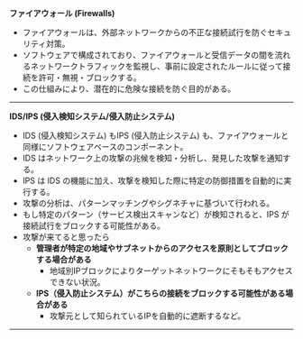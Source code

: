 **ファイアウォール (Firewalls)**

- ファイアウォールは、外部ネットワークからの不正な接続試行を防ぐセキュリティ対策。
- ソフトウェアで構成されており、ファイアウォールと受信データの間を流れるネットワークトラフィックを監視し、事前に設定されたルールに従って接続を許可・無視・ブロックする。
- この仕組みにより、潜在的に危険な接続を防ぐ目的がある。

---

**IDS/IPS (侵入検知システム/侵入防止システム)**

- IDS (侵入検知システム) もIPS (侵入防止システム) も、ファイアウォールと同様にソフトウェアベースのコンポーネント。
- IDS はネットワーク上の攻撃の兆候を検知・分析し、発見した攻撃を通知する。
- IPS は IDS の機能に加え、攻撃を検知した際に特定の防御措置を自動的に実行する。
- 攻撃の分析は、パターンマッチングやシグネチャに基づいて行われる。
- もし特定のパターン（サービス検出スキャンなど）が検知されると、IPS が接続試行をブロックする可能性がある。
- 攻撃が来てると思ったら
	- **管理者が特定の地域やサブネットからのアクセスを原則としてブロックする場合がある**
	    - 地域別IPブロックによりターゲットネットワークにそもそもアクセスできない状況。
	- **IPS（侵入防止システム）がこちらの接続をブロックする可能性がある場合がある**
	    - 攻撃元として知られているIPを自動的に遮断するなど。

---

